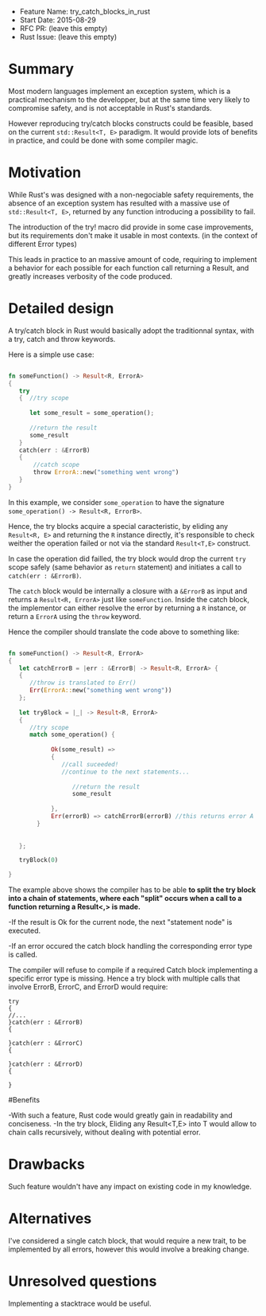 - Feature Name: try_catch_blocks_in_rust
- Start Date: 2015-08-29
- RFC PR: (leave this empty)
- Rust Issue: (leave this empty)

# Summary

Most modern languages implement an exception system, which is a practical mechanism to the developper, but at the same time very likely to compromise safety, and is not acceptable in Rust's standards.

However reproducing try/catch blocks constructs could be feasible, based on the current `std::Result<T, E>` paradigm. It would provide lots of benefits in practice, and could be done with some compiler magic.


# Motivation

While Rust's was designed with a non-negociable safety requirements,  the absence of an exception system has resulted with a massive use of `std::Result<T, E>`, returned by any function introducing a possibility to fail.

The introduction of the try! macro did provide in some case improvements, but its requirements don't make it usable in most contexts. (in the context of different Error types)

This leads in practice to an massive amount of code, requiring to implement a behavior for each possible for each function call returning a Result, and greatly increases verbosity of the code produced.


# Detailed design

A try/catch block in Rust would basically adopt the traditionnal syntax, with a try, catch and throw keywords.

Here is a simple use case:

```rust

fn someFunction() -> Result<R, ErrorA>
{
   try
   {  //try scope
      
      let some_result = some_operation();
      
      //return the result
      some_result 
   }
   catch(err : &ErrorB)
   {
       //catch scope
       throw ErrorA::new("something went wrong")
   }
}

```
In this example, we consider `some_operation` to have the signature `some_operation() -> Result<R, ErrorB>`.

Hence, the try blocks acquire a special caracteristic, by eliding any `Result<R, E>` and returning the `R` instance directly, it's responsible to check weither the operation failed or not via the standard `Result<T,E>` construct.

In case the operation did failled, the try block would drop the current `try` scope safely (same behavior as `return` statement) and initiates a call to `catch(err : &ErrorB)`.

The `catch` block would be internally a closure with a `&ErrorB` as input and returns a `Result<R, ErrorA>` just like `someFunction`.
Inside the catch block, the implementor can either resolve the error by returning a `R` instance, or return a `ErrorA` using the `throw` keyword.

Hence the compiler should translate the code above to something like:

```rust

fn someFunction() -> Result<R, ErrorA>
{
   let catchErrorB = |err : &ErrorB| -> Result<R, ErrorA> {
   {
      //throw is translated to Err()
      Err(ErrorA::new("something went wrong")) 
   };
   
   let tryBlock = |_| -> Result<R, ErrorA>
   {
      //try scope
      match some_operation() {
           
            Ok(some_result) => 
            {
               //call suceeded!
               //continue to the next statements...
               
                  //return the result
                  some_result
               
            },
            Err(errorB) => catchErrorB(errorB) //this returns error A
        }
      
    
   };

   tryBlock(0)

}

```

The example above shows the compiler has to be able **to split the try block into a chain of statements, where each "split" occurs when a call to a function returning a Result<,> is made.**

-If the result is Ok for the current node, the next "statement node"  is executed.

-If an error occured the catch block handling the corresponding error type is called.

The compiler will refuse to compile if a required Catch block implementing a specific error type is missing. 
Hence a try block with multiple calls that involve ErrorB, ErrorC, and ErrorD would require:
```
try
{
//...
}catch(err : &ErrorB)
{

}catch(err : &ErrorC)
{

}catch(err : &ErrorD)
{

}
```

#Benefits

-With such a feature, Rust code would greatly gain in readability and conciseness.
-In the try block, Eliding any Result<T,E> into T would allow to chain calls recursively, without dealing with potential error.  

# Drawbacks

Such feature wouldn't have any impact on existing code in my knowledge.

# Alternatives

I've considered a single catch block, that would require a new trait, to be implemented by all errors, however this would involve a breaking change.

# Unresolved questions

Implementing a stacktrace would be useful. 